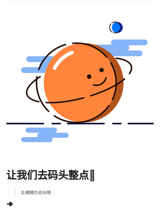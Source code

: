 <!-- _coverpage.md -->

![logo](_media/log.svg)

# 让我们去码头整点🍟

> <small>乱糟糟的收纳桶</small>
  

[<svg t="1688097409283" class="icon" viewBox="0 0 1024 1024" version="1.1" xmlns="http://www.w3.org/2000/svg" p-id="7650" width="20" height="20"><path d="M560 512.414C560 453.643 512.357 406 453.586 406H204.414C145.643 406 98 453.643 98 512.414v0.172C98 571.357 145.643 619 204.414 619h249.172C512.357 619 560 571.357 560 512.586v-0.172z" fill="#2c2c2c" p-id="7651"></path><path d="M630.024 211.105l20.067 16.805 124.46 103.419L818 366.98v0.146l39.008 33.527 24.734 21.15c22.165 18.618 35.789 41.557 41.386 65.588 5.395 23.169 2.94 47.343-7.045 69.656-7.398 16.532-19.033 32.047-34.867 45.347l-21.025 17.62a128.674 128.674 0 0 1-3.92 3.425l-40.2 33.659-42.484 35.575-118.372 99.341a133.759 133.759 0 0 1-5.123 4.078l-20.068 16.805c-36.162 30.236-79.744 36.785-117.069 22.211-24.069-9.397-45.542-27.555-60.722-53.889l-2.171-3.77c-5.856-13.007-9.497-27.58-10.563-43.322l-0.455 0.443s41.854-154.592 41.854-222.471-41.758-212.887-41.758-212.887c0.035-19.354 3.923-37.113 10.923-52.66l2.171-3.77c14.42-25.015 34.524-42.636 57.131-52.395a112.775 112.775 0 0 1 3.59-1.494c37.325-14.574 80.907-8.024 117.069 22.212z" fill="#2c2c2c" p-id="7652"></path></svg>](README.md)